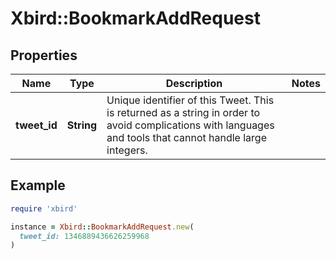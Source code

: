 # Xbird::BookmarkAddRequest

## Properties

| Name | Type | Description | Notes |
| ---- | ---- | ----------- | ----- |
| **tweet_id** | **String** | Unique identifier of this Tweet. This is returned as a string in order to avoid complications with languages and tools that cannot handle large integers. |  |

## Example

```ruby
require 'xbird'

instance = Xbird::BookmarkAddRequest.new(
  tweet_id: 1346889436626259968
)
```

